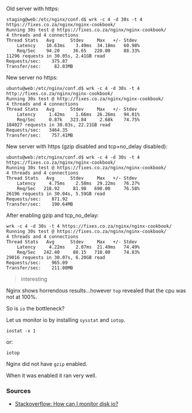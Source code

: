 Old server with https:

    staging@web:/etc/nginx/conf.d$ wrk -c 4 -d 30s -t 4 https://fixes.co.za/nginx/nginx-cookbook/
    Running 30s test @ https://fixes.co.za/nginx/nginx-cookbook/
    4 threads and 4 connections
    Thread Stats   Avg      Stdev     Max   +/- Stdev
        Latency    10.63ms    3.49ms  34.18ms   60.98%
        Req/Sec    94.20     36.65   220.00     88.33%
    11296 requests in 30.05s, 2.41GB read
    Requests/sec:    375.87
    Transfer/sec:     82.03MB

New server no https:

    ubuntu@web:/etc/nginx/conf.d$ wrk -c 4 -d 30s -t 4 http://fixes.co.za/nginx/nginx-cookbook/
    Running 30s test @ http://fixes.co.za/nginx/nginx-cookbook/
    4 threads and 4 connections
    Thread Stats   Avg      Stdev     Max   +/- Stdev
        Latency     1.42ms    1.66ms  26.26ms   94.01%
        Req/Sec     0.87k   323.84     2.68k    74.75%
    104027 requests in 30.03s, 22.21GB read
    Requests/sec:   3464.35
    Transfer/sec:    757.41MB

New server with https (gzip disabled and tcp+no_delay disabled):

    ubuntu@web:/etc/nginx/conf.d$ wrk -c 4 -d 30s -t 4 https://fixes.co.za/nginx/nginx-cookbook/
    Running 30s test @ https://fixes.co.za/nginx/nginx-cookbook/
    4 threads and 4 connections
    Thread Stats   Avg      Stdev     Max   +/- Stdev
        Latency     4.75ms    2.58ms  29.22ms   76.27%
        Req/Sec   218.92     81.98   690.00     76.58%
    26196 requests in 30.04s, 5.59GB read
    Requests/sec:    871.92
    Transfer/sec:    190.64MB

After enabling gzip and tcp_no_delay:

    wrk -c 4 -d 30s -t 4 https://fixes.co.za/nginx/nginx-cookbook/
    Running 30s test @ https://fixes.co.za/nginx/nginx-cookbook/
    4 threads and 4 connections
    Thread Stats   Avg      Stdev     Max   +/- Stdev
        Latency     4.22ms    2.07ms  21.49ms   74.49%
        Req/Sec   242.40     88.15   710.00     74.83%
    29016 requests in 30.07s, 6.20GB read
    Requests/sec:    965.09
    Transfer/sec:    211.00MB

> interesting

Nginx shows horrendous results...however `top` revealed that the cpu was not at 100%.

So is `io` the bottleneck?

Let us monitor io by installing `sysstat` and `iotop`.

    iostat -x 1

or:

    iotop

Nginx did not have `gzip` enabled.

When it was enabled it ran very well.

### Sources

* [Stackoverflow: How can I monitor disk io?](https://unix.stackexchange.com/questions/55212/how-can-i-monitor-disk-io)
